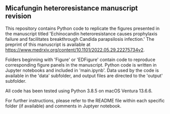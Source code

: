 ## Micafungin heteroresistance manuscript revision

This repository contains Python code to replicate the figures presented in the manuscript titled 'Echinocandin heteroresistance causes prophylaxis failure and facilitates breakthrough Candida parapsilosis infection.' The preprint of this manuscript is available at https://www.medrxiv.org/content/10.1101/2022.05.29.22275734v2.

Folders beginning with 'Figure' or 'EDFigure' contain code to reproduce corresponding figure panels in the manuscript. Python code is written in Jupyter notebooks and included in 'main.ipynb'. Data used by the code is available in the 'data' subfolder, and output files are directed to the 'output' subfolder.

All code has been tested using Python 3.8.5 on macOS Ventura 13.6.6.

For further instructions, please refer to the README file within each specific folder (if available) and comments in Juptyer notebook.

